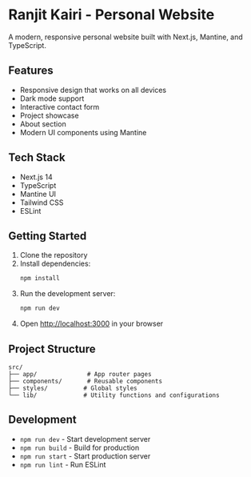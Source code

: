 # Ranjit Kairi - Personal Website

A modern, responsive personal website built with Next.js, Mantine, and TypeScript.

## Features

- Responsive design that works on all devices
- Dark mode support
- Interactive contact form
- Project showcase
- About section
- Modern UI components using Mantine

## Tech Stack

- Next.js 14
- TypeScript
- Mantine UI
- Tailwind CSS
- ESLint

## Getting Started

1. Clone the repository
2. Install dependencies:
   ```bash
   npm install
   ```
3. Run the development server:
   ```bash
   npm run dev
   ```
4. Open [http://localhost:3000](http://localhost:3000) in your browser

## Project Structure

```
src/
├── app/              # App router pages
├── components/       # Reusable components
├── styles/          # Global styles
└── lib/             # Utility functions and configurations
```

## Development

- `npm run dev` - Start development server
- `npm run build` - Build for production
- `npm run start` - Start production server
- `npm run lint` - Run ESLint
